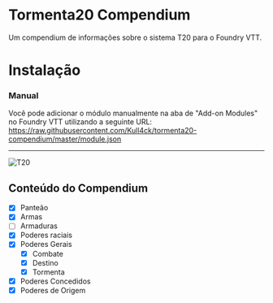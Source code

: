 # Tormenta20 Compendium

Um compendium de informações sobre o sistema T20 para o Foundry VTT.

# Instalação

### Manual

Você pode adicionar o módulo manualmente na aba de "Add-on Modules" no Foundry VTT utilizando a seguinte URL:
https://raw.githubusercontent.com/Kull4ck/tormenta20-compendium/master/module.json

---

![T20](https://tormentarpg.com.br/wp-content/uploads/2020/05/Logo-Tormenta20.png)

## Conteúdo do Compendium

- [x] Panteão
- [x] Armas
- [ ] Armaduras
- [x] Poderes raciais
- [x] Poderes Gerais
  - [x] Combate
  - [x] Destino
  - [x] Tormenta
- [x] Poderes Concedidos
- [x] Poderes de Origem
